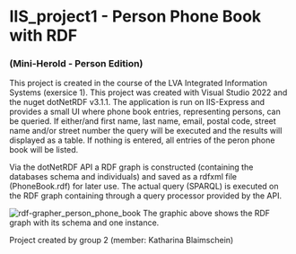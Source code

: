 # IIS_project1 - Person Phone Book with RDF
### (Mini-Herold - Person Edition)
This project is created in the course of the LVA Integrated Information Systems (exersice 1).
This project was created with Visual Studio 2022 and the nuget dotNetRDF v3.1.1. The application is run on IIS-Express and provides a small UI where phone book entries, representing persons, can be queried. If either/and first name, last name, email, postal code, street name and/or street number the query will be executed and the results will displayed as a table. If nothing is entered, all entries of the peron phone book will be listed.

Via the dotNetRDF API a RDF graph is constructed (containing the databases schema and individuals) and saved as a rdfxml file (PhoneBook.rdf) for later use.
The actual query (SPARQL) is executed on the RDF graph containing through a query processor provided by the API.

![rdf-grapher_person_phone_book](https://github.com/Katu603/IIS_project1/assets/81974491/c8f76af6-89b9-4aff-9254-200008ab116e)
The graphic above shows the RDF graph with its schema and one instance.


Project created by group 2 (member: Katharina Blaimschein)

